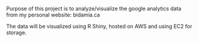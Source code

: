 Purpose of this project is to analyze/visualize the google analytics data from my personal website: bidamia.ca

The data will be visualized using R Shiny, hosted on AWS and using EC2 for storage.

